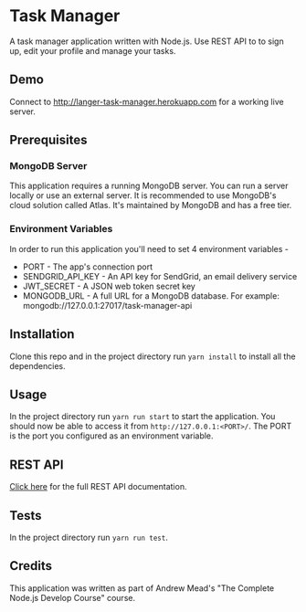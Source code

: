 # Task Manager

A task manager application written with Node.js. Use REST API to to sign up, edit your profile and manage your tasks.

## Demo

Connect to http://langer-task-manager.herokuapp.com for a working live server.

## Prerequisites

### MongoDB Server

This application requires a running MongoDB server. You can run a server locally or use an external server. It is recommended to use MongoDB's cloud solution called Atlas. It's maintained by MongoDB and has a free tier.

### Environment Variables

In order to run this application you'll need to set 4 environment variables -
* PORT - The app's connection port
* SENDGRID_API_KEY - An API key for SendGrid, an email delivery service
* JWT_SECRET - A JSON web token secret key
* MONGODB_URL - A full URL for a MongoDB database. For example: mongodb://127.0.0.1:27017/task-manager-api

## Installation

Clone this repo and in the project directory run `yarn install` to install all the dependencies.

## Usage

In the project directory run `yarn run start` to start the application. You should now be able to access it from `http://127.0.0.1:<PORT>/`. The PORT is the port you configured as an environment variable.

## REST API

[Click here](https://documenter.getpostman.com/view/9810196/SWEB2vqy?version=latest) for the full REST API documentation.

## Tests

In the project directory run `yarn run test`.

## Credits

This application was written as part of Andrew Mead's "The Complete Node.js Develop Course" course.